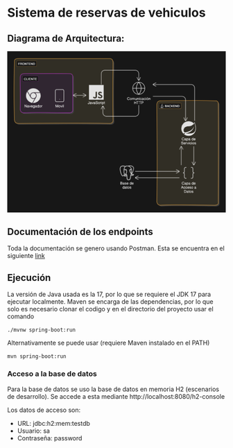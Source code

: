 # Sistema de reservas de vehiculos

## Diagrama de Arquitectura:

![Alt text](DiagramaDeArquitectura.png)

## Documentación de los endpoints

Toda la documentación se genero usando Postman. Esta se encuentra en el siguiente [link](https://documenter.getpostman.com/view/21069316/2sAXqp8P1R)

## Ejecución

La versión de Java usada es la 17, por lo que se requiere el JDK 17 para ejecutar localmente. Maven se encarga de las dependencias, por lo que solo es necesario clonar el codigo y en el directorio del proyecto usar el comando
```
./mvnw spring-boot:run 
```
Alternativamente se puede usar (requiere Maven instalado en el PATH)
```
mvn spring-boot:run
```

### Acceso a la base de datos

Para la base de datos se uso la base de datos en memoria H2 (escenarios de desarrollo). Se accede a esta mediante http://localhost:8080/h2-console 

Los datos de acceso son:
- URL: jdbc:h2:mem:testdb
- Usuario: sa
- Contraseña: password